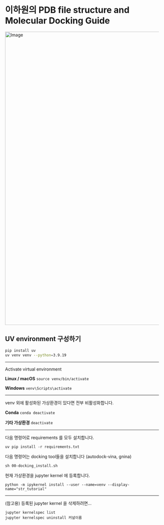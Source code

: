 # 이하원의 PDB file structure and Molecular Docking Guide
<img width="960" alt="Image" src="https://github.com/user-attachments/assets/bd3c2232-3220-4262-8dab-5b84dc3d9cfd" />

## UV environment 구성하기


```bash
pip install uv
uv venv venv --python=3.9.19
```
---
Activate virtual environment

**Linux / macOS** `source venv/bin/activate` 

**Windows** `venv\Scripts\activate`

----
venv 외에 활성화된 가상환경이 있다면 전부 비활성화합니다.

**Conda** `conda deactivate`

**기타 가상환경** `deactivate`

---
다음 명령어로 requirements 를 모두 설치합니다.

`uv pip install -r requirements.txt`

다음 명령어는 docking tool들을 설치합니다 (autodock-vina, gnina)

`sh 00-docking_install.sh`

현재 가상환경을 jupyter kernel 에 등록합니다.

`python -m ipykernel install --user --name=venv --display-name="str_tutorial"`

----------------------------------------------------------------------------
(참고용)
등록된 jupyter kernel 을 삭제하려면...

```
jupyter kernelspec list
jupyter kernelspec uninstall 커널이름
```
